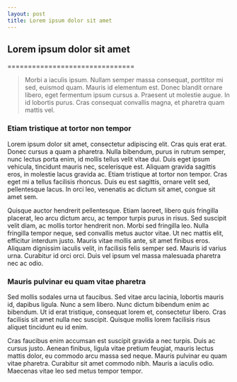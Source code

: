 ```yaml
---
layout: post
title: Lorem ipsum dolor sit amet
---
```


## Lorem ipsum dolor sit amet
===============================

> Morbi a iaculis ipsum. Nullam semper massa consequat, porttitor mi sed, euismod quam. Mauris id elementum est. Donec blandit ornare libero, eget fermentum ipsum cursus a. Praesent ut molestie augue. In id lobortis purus. Cras consequat convallis magna, et pharetra quam mattis vel.

### Etiam tristique at tortor non tempor

Lorem ipsum dolor sit amet, consectetur adipiscing elit. Cras quis erat erat. Donec cursus a quam a pharetra. Nulla bibendum, purus in rutrum semper, nunc lectus porta enim, id mollis tellus velit vitae dui. Duis eget ipsum vehicula, tincidunt mauris nec, scelerisque est. Aliquam gravida sagittis eros, in molestie lacus gravida ac. Etiam tristique at tortor non tempor. Cras eget mi a tellus facilisis rhoncus. Duis eu est sagittis, ornare velit sed, pellentesque lacus. In orci leo, venenatis ac dictum sit amet, congue sit amet sem.

Quisque auctor hendrerit pellentesque. Etiam laoreet, libero quis fringilla placerat, leo arcu dictum arcu, ac tempor turpis purus in risus. Sed suscipit velit diam, ac mollis tortor hendrerit non. Morbi sed fringilla leo. Nulla fringilla tempor neque, sed convallis metus auctor vitae. Ut nec mattis elit, efficitur interdum justo. Mauris vitae mollis ante, sit amet finibus eros. Aliquam dignissim iaculis velit, in facilisis felis semper sed. Mauris id varius urna. Curabitur id orci orci. Duis vel ipsum vel massa malesuada pharetra nec ac odio.

### Mauris pulvinar eu quam vitae pharetra

Sed mollis sodales urna ut faucibus. Sed vitae arcu lacinia, lobortis mauris id, dapibus ligula. Nunc a sem libero. Nunc dictum bibendum enim ac bibendum. Ut id erat tristique, consequat lorem et, consectetur libero. Cras facilisis sit amet nulla nec suscipit. Quisque mollis lorem facilisis risus aliquet tincidunt eu id enim.

Cras faucibus enim accumsan est suscipit gravida a nec turpis. Duis ac cursus justo. Aenean finibus, ligula vitae pretium feugiat, mauris lectus mattis dolor, eu commodo arcu massa sed neque. Mauris pulvinar eu quam vitae pharetra. Curabitur sit amet commodo nibh. Mauris a iaculis odio. Maecenas vitae leo sed metus tempor tempor.